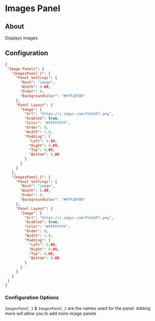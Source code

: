 # Images Panel

## About
Displays images

## Configuration
 
 ```json
{
  "Image Panels": {
    "ImagesPanel_1": {
      "Panel Settings": {
        "Dock": "image",
        "Width": 0.09,
        "Order": 0,
        "BackgroundColor": "#FFF2DF00"
      },
      "Panel Layout": {
        "Image": {
          "Url": "https://i.imgur.com/FnVe2Fl.png",
          "Enabled": true,
          "Color": "#FFFFFFFF",
          "Order": 0,
          "Width": 1.0,
          "Padding": {
            "Left": 0.05,
            "Right": 0.05,
            "Top": 0.05,
            "Bottom": 0.05
          }
        }
      }
    },
    "ImagesPanel_2": {
      "Panel Settings": {
        "Dock": "image",
        "Width": 0.09,
        "Order": 0,
        "BackgroundColor": "#FFF2DF00"
      },
      "Panel Layout": {
        "Image": {
          "Url": "https://i.imgur.com/FnVe2Fl.png",
          "Enabled": true,
          "Color": "#FFFFFFFF",
          "Order": 0,
          "Width": 1.0,
          "Padding": {
            "Left": 0.05,
            "Right": 0.05,
            "Top": 0.05,
            "Bottom": 0.05
          }
        }
      }
    }
  }
}
 ```

### Configuration Options
`ImagesPanel_1` & `ImagesPanel_2` are the names used for the panel. 
Adding more will allow you to add more image panels